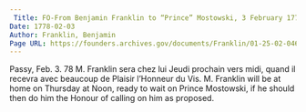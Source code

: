 ```yaml
---
 Title: FO-From Benjamin Franklin to “Prince” Mostowski, 3 February 1778
Date: 1778-02-03
Author: Franklin, Benjamin
Page URL: https://founders.archives.gov/documents/Franklin/01-25-02-0465
---
```


Passy, Feb. 3. 78
M. Franklin sera chez lui Jeudi prochain vers midi, quand il recevra avec beaucoup de Plaisir l’Honneur du Vis.
M. Franklin will be at home on Thursday at Noon, ready to wait on Prince Mostowski, if he should then do him the Honour of calling on him as proposed.

